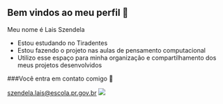 ## Bem vindos ao meu perfil 🧡

Meu nome é Lais Szendela

- Estou estudando no Tiradentes
- Estou fazendo o projeto nas aulas de pensamento computacional
- Utilizo esse espaço para minha organização e compartilhamento dos meus projetos desenvolvidos

###Você entra em contato comigo 📧

szendela.lais@escola.pr.gov.br
![](https://media1.tenor.com/m/czxudFdj-gwAAAAC/disney-princess.gif)
